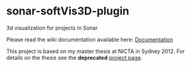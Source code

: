 sonar-softVis3D-plugin
=========================

3d visualization for projects in Sonar

Please read the wiki documentation available here:
[Documentation](https://github.com/stefanrinderle/sonar-softVis3D/wiki)

This project is based on my master thesis at NICTA in Sydney 2012. 
For details on the thesis see the **deprecated** [project page](http://rinderle.info/3dArch).